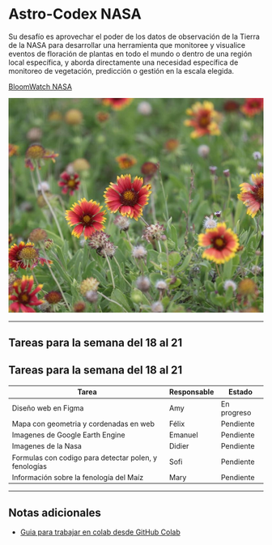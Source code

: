 # Astro-Codex NASA
Su desafío es aprovechar el poder de los datos de observación de la Tierra de la NASA para desarrollar una herramienta que monitoree y visualice eventos de floración de plantas en todo el mundo o dentro de una región local específica, y aborda directamente una necesidad específica de monitoreo de vegetación, predicción o gestión en la escala elegida.
 
 [BloomWatch NASA](https://www.spaceappschallenge.org/2025/challenges/bloomwatch-an-earth-observation-application-for-global-flowering-phenology/?tab=details)
 
 ![BLOOMWATCH](assets/images/BloomWatch.jpg)
 
 ---
 
 ## Tareas para la semana del 18 al 21
 
 ## Tareas para la semana del 18 al 21

| Tarea | Responsable | Estado |
|-------|-------------|--------|
| Diseño web en Figma | Amy | En progreso |
| Mapa con geometria y cordenadas en web | Félix | Pendiente |
| Imagenes de Google Earth Engine | Emanuel | Pendiente |
| Imagenes de la Nasa | Didier | Pendiente |
| Formulas con codigo para detectar polen, y fenologías | Sofi | Pendiente |
| Información sobre la fenología del Maíz              |   Mary      | Pendiente |
 
 ---
 
 ## Notas adicionales
* [Guia para trabajar en colab desde GitHub Colab](/pages/GuiaColab)



